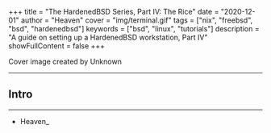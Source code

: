 +++
title = "The HardenedBSD Series, Part IV: The Rice"
date = "2020-12-01"
author = "Heaven"
cover = "img/terminal.gif"
tags = ["nix", "freebsd", "bsd", "hardenedbsd"]
keywords = ["bsd", "linux", "tutorials"]
description = "A guide on setting up a HardenedBSD workstation, Part IV"
showFullContent = false
+++

Cover image created by Unknown

---

## Intro

---

- Heaven_

